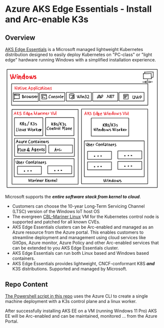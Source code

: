# Azure AKS Edge Essentials - Install and Arc-enable K3s

## Overview

[AKS Edge Essentials](https://learn.microsoft.com/en-us/azure/aks/hybrid/aks-edge-overview) is a Microsoft managed lightweight Kubernetes distribution designed to easily deploy Kubernetes on "PC-class" or "light edge" hardware running Windows with a simplified installation experience.

![Architecture](media/img/ArchitectureHost.png)

Microsoft supports the ***entire software stack from kernel to cloud***.

- Customers can choose the 10-year Long-Term Servicing Channel (LTSC) version of the Windows IoT host OS
- The evergreen [CBL-Mariner Linux](https://en.wikipedia.org/wiki/CBL-Mariner) VM for the Kubernetes control node is supported and patched for all known CVEs. 
- AKS Edge Essentials clusters can be Arc-enabled and managed as an Azure resource from the Azure portal. This enables customers to streamline deployment and management using cloud services like GitOps, Azure monitor, Azure Policy and other Arc-enabled services that can be extended to you AKS Edge Essentials cluster.
- AKS Edge Essentials can run both Linux based and Windows based containers.
- AKS Edge Essentials provides lightweight, CNCF-conformant K8S ***and*** K3S distributions. Supported and managed by Microsoft.

## Repo Content

[The Powershell script in this repo](src/CreateEnv) uses the Azure CLI to create a single machine deployment with a K3s control plane and a linux worker.

After successfully installing AKS EE on a VM (running Windows 11 Pro) AKS EE will be Arc-enabled and can be maintained, monitored ... from the Azure Portal. 
